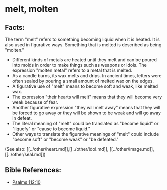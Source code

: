# melt, molten #

## Facts: ##
The term "melt" refers to something becoming liquid when it is heated. It is also used in figurative ways. Something that is melted is described as being "molten."

* Different kinds of metals are heated until they melt and can be poured into molds in order to make things such as weapons or idols. The expression "molten metal" refers to a metal that is melted.
* As a candle burns, its wax melts and drips. In ancient times, letters were often sealed by pouring a small amount of melted wax on the edges.
* A figurative use of "melt" means to become soft and weak, like melted wax. 
* The expression "their hearts will melt" means that they will become very weak because of fear.
* Another figurative expression "they will melt away" means that they will be forced to go away or they will be shown to be weak and will go away in defeat.
* The literal meaning of "melt" could be translated as "become liquid" or "liquefy" or "cause to become liquid."
* Other ways to translate the figurative meanings of "melt" could include "become soft" or "become weak" or "be defeated."

(See also: [[../other/heart.md]],[[../other/idol.md]], [[../other/image.md]], [[../other/seal.md]])

## Bible References: ##

* [Psalms 112:10](en/tn/psa/help/112/10)